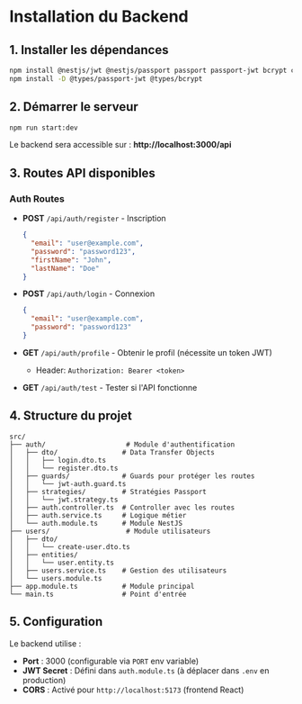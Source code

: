 # Installation du Backend

## 1. Installer les dépendances

```bash
npm install @nestjs/jwt @nestjs/passport passport passport-jwt bcrypt class-validator class-transformer @nestjs/config
npm install -D @types/passport-jwt @types/bcrypt
```

## 2. Démarrer le serveur

```bash
npm run start:dev
```

Le backend sera accessible sur : **http://localhost:3000/api**

## 3. Routes API disponibles

### Auth Routes

- **POST** `/api/auth/register` - Inscription
  ```json
  {
    "email": "user@example.com",
    "password": "password123",
    "firstName": "John",
    "lastName": "Doe"
  }
  ```

- **POST** `/api/auth/login` - Connexion
  ```json
  {
    "email": "user@example.com",
    "password": "password123"
  }
  ```

- **GET** `/api/auth/profile` - Obtenir le profil (nécessite un token JWT)
  - Header: `Authorization: Bearer <token>`

- **GET** `/api/auth/test` - Tester si l'API fonctionne

## 4. Structure du projet

```
src/
├── auth/                    # Module d'authentification
│   ├── dto/                # Data Transfer Objects
│   │   ├── login.dto.ts
│   │   └── register.dto.ts
│   ├── guards/             # Guards pour protéger les routes
│   │   └── jwt-auth.guard.ts
│   ├── strategies/         # Stratégies Passport
│   │   └── jwt.strategy.ts
│   ├── auth.controller.ts  # Controller avec les routes
│   ├── auth.service.ts     # Logique métier
│   └── auth.module.ts      # Module NestJS
├── users/                   # Module utilisateurs
│   ├── dto/
│   │   └── create-user.dto.ts
│   ├── entities/
│   │   └── user.entity.ts
│   ├── users.service.ts    # Gestion des utilisateurs
│   └── users.module.ts
├── app.module.ts           # Module principal
└── main.ts                 # Point d'entrée
```

## 5. Configuration

Le backend utilise :
- **Port** : 3000 (configurable via `PORT` env variable)
- **JWT Secret** : Défini dans `auth.module.ts` (à déplacer dans `.env` en production)
- **CORS** : Activé pour `http://localhost:5173` (frontend React)
